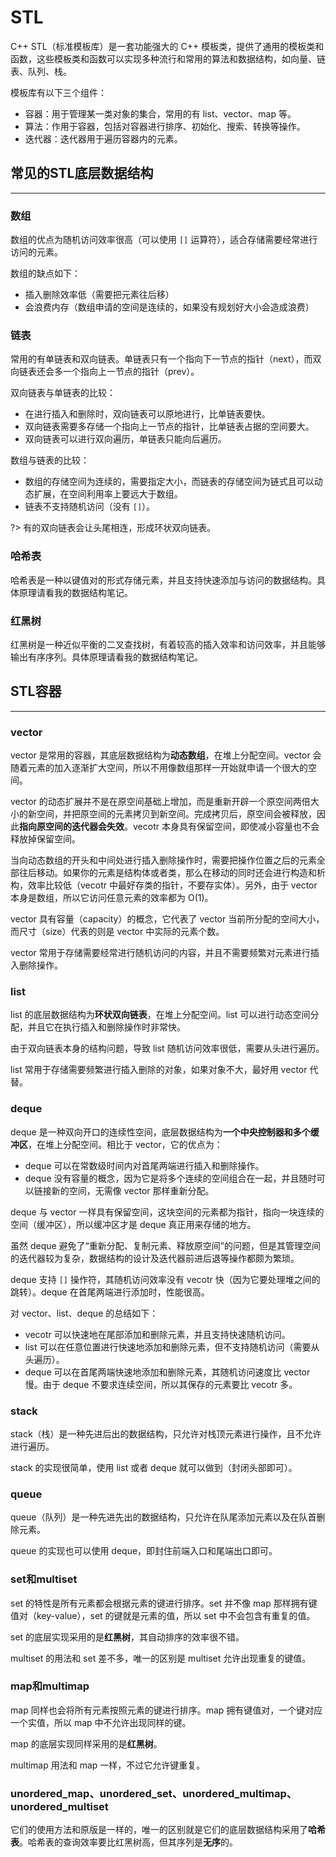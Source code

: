 # STL

C++ STL（标准模板库）是一套功能强大的 C++ 模板类，提供了通用的模板类和函数，这些模板类和函数可以实现多种流行和常用的算法和数据结构，如向量、链表、队列、栈。

模板库有以下三个组件：

* 容器：用于管理某一类对象的集合，常用的有 list、vector、map 等。
* 算法：作用于容器，包括对容器进行排序、初始化、搜索、转换等操作。
* 迭代器：迭代器用于遍历容器内的元素。

## 常见的STL底层数据结构

---

### 数组

数组的优点为随机访问效率很高（可以使用 `[]` 运算符），适合存储需要经常进行访问的元素。

数组的缺点如下：

* 插入删除效率低（需要把元素往后移）
* 会浪费内存（数组申请的空间是连续的，如果没有规划好大小会造成浪费）

### 链表

常用的有单链表和双向链表。单链表只有一个指向下一节点的指针（next），而双向链表还会多一个指向上一节点的指针（prev）。

双向链表与单链表的比较：

* 在进行插入和删除时，双向链表可以原地进行，比单链表要快。
* 双向链表需要多存储一个指向上一节点的指针，比单链表占据的空间要大。
* 双向链表可以进行双向遍历，单链表只能向后遍历。

数组与链表的比较：

* 数组的存储空间为连续的，需要指定大小，而链表的存储空间为链式且可以动态扩展，在空间利用率上要远大于数组。
* 链表不支持随机访问（没有 `[]`）。

?> 有的双向链表会让头尾相连，形成环状双向链表。

### 哈希表

哈希表是一种以键值对的形式存储元素，并且支持快速添加与访问的数据结构。具体原理请看我的数据结构笔记。

### 红黑树

红黑树是一种近似平衡的二叉查找树，有着较高的插入效率和访问效率，并且能够输出有序序列。具体原理请看我的数据结构笔记。

## STL容器

---

### vector

vector 是常用的容器，其底层数据结构为**动态数组**，在堆上分配空间。vector 会随着元素的加入逐渐扩大空间，所以不用像数组那样一开始就申请一个很大的空间。

vector 的动态扩展并不是在原空间基础上增加，而是重新开辟一个原空间两倍大小的新空间，并把原空间的元素拷贝到新空间。完成拷贝后，原空间会被释放，因此**指向原空间的迭代器会失效**。vecotr 本身具有保留空间，即使减小容量也不会释放掉保留空间。

当向动态数组的开头和中间处进行插入删除操作时，需要把操作位置之后的元素全部往后移动。如果你的元素是结构体或者类，那么在移动的同时还会进行构造和析构，效率比较低（vecotr 中最好存类的指针，不要存实体）。另外，由于 vector 本身是数组，所以它访问任意元素的效率都为 O(1)。

vector 具有容量（capacity）的概念，它代表了 vector 当前所分配的空间大小，而尺寸（size）代表的则是 vector 中实际的元素个数。

vector 常用于存储需要经常进行随机访问的内容，并且不需要频繁对元素进行插入删除操作。

### list

list 的底层数据结构为**环状双向链表**，在堆上分配空间。list 可以进行动态空间分配，并且它在执行插入和删除操作时非常快。

由于双向链表本身的结构问题，导致 list 随机访问效率很低，需要从头进行遍历。

list 常用于存储需要频繁进行插入删除的对象，如果对象不大，最好用 vector 代替。

### deque

deque 是一种双向开口的连续性空间，底层数据结构为**一个中央控制器和多个缓冲区**，在堆上分配空间。相比于 vector，它的优点为：

* deque 可以在常数级时间内对首尾两端进行插入和删除操作。
* deque 没有容量的概念，因为它是将多个连续的空间组合在一起，并且随时可以链接新的空间，无需像 vector 那样重新分配。

deque 与 vector 一样具有保留空间，这块空间的元素都为指针，指向一块连续的空间（缓冲区），所以缓冲区才是 deque 真正用来存储的地方。

虽然 deque 避免了“重新分配、复制元素、释放原空间”的问题，但是其管理空间的迭代器较为复杂，数据结构的设计及迭代器前进后退等操作都颇为繁琐。

deque 支持 `[]` 操作符，其随机访问效率没有 vecotr 快（因为它要处理堆之间的跳转）。deque 在首尾两端进行添加时，性能很高。

对 vector、list、deque 的总结如下：

* vecotr 可以快速地在尾部添加和删除元素，并且支持快速随机访问。
* list 可以在任意位置进行快速地添加和删除元素，但不支持随机访问（需要从头遍历）。
* deque 可以在首尾两端快速地添加和删除元素，其随机访问速度比 vector 慢。由于 deque 不要求连续空间，所以其保存的元素要比 vecotr 多。

### stack

stack（栈）是一种先进后出的数据结构，只允许对栈顶元素进行操作，且不允许进行遍历。

stack 的实现很简单，使用 list 或者 deque 就可以做到（封闭头部即可）。

### queue

queue（队列）是一种先进先出的数据结构，只允许在队尾添加元素以及在队首删除元素。

queue 的实现也可以使用 deque，即封住前端入口和尾端出口即可。

### set和multiset

set 的特性是所有元素都会根据元素的键进行排序。set 并不像 map 那样拥有键值对（key-value），set 的键就是元素的值，所以 set 中不会包含有重复的值。

set 的底层实现采用的是**红黑树**，其自动排序的效率很不错。

multiset 的用法和 set 差不多，唯一的区别是 multiset 允许出现重复的键值。

### map和multimap

map 同样也会将所有元素按照元素的键进行排序。map 拥有键值对，一个键对应一个实值，所以 map 中不允许出现同样的键。

map 的底层实现同样采用的是**红黑树**。

multimap 用法和 map 一样，不过它允许键重复。

### unordered_map、unordered_set、unordered_multimap、unordered_multiset

它们的使用方法和原版是一样的，唯一的区别就是它们的底层数据结构采用了**哈希表**。哈希表的查询效率要比红黑树高，但其序列是**无序**的。
